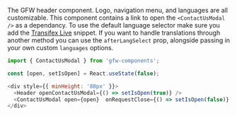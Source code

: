 The GFW header component. Logo, navigation menu, and languages are all customizable. This component contains a link to open the `<ContactUsModal />` as a dependancy. To use the default language selector make sure you add the [Transifex Live](https://docs.transifex.com/live/installing-the-javascript-snippet) snippet. If you want to handle translations through another method you can use the `afterLangSelect` prop, alongside passing in your own custom `languages` options.

```js
import { ContactUsModal } from 'gfw-components';

const [open, setIsOpen] = React.useState(false);

<div style={{ minHeight: '80px' }}>
  <Header openContactUsModal={() => setIsOpen(true)} />
  <ContactUsModal open={open}  onRequestClose={() => setIsOpen(false)} />
</div>
```